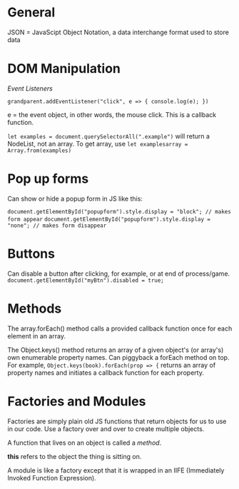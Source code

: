 # General

JSON = JavaScipt Object Notation, a data interchange format used to store data


# DOM Manipulation

*Event Listeners*

`grandparent.addEventListener("click", e => {
    console.log(e);
})`

e = the event object, in other words, the mouse click. This is a callback function.

`let examples = document.querySelectorAll(".example")` will return a NodeList, not an array.
To get array, use `let examplesarray = Array.from(examples)`


# Pop up forms

Can show or hide a popup form in JS like this:

`document.getElementById("popupform").style.display = "block"; // makes form appear`
`document.getElementById("popupform").style.display = "none"; // makes form disappear`

# Buttons

Can disable a button after clicking, for example, or at end of process/game.
`document.getElementById("myBtn").disabled = true;`

# Methods

The array.forEach() method calls a provided callback function once for each element in an array.

The Object.keys() method returns an array of a given object's (or array's) own enumerable property names.
Can piggyback a forEach method on top. For example, `Object.keys(book).forEach(prop => {` 
returns an array of property names and initiates a callback function for each property.

# Factories and Modules

Factories are simply plain old JS functions that return objects for us to use in our code. Use a factory over and over to create multiple objects.

A function that lives on an object is called a *method*.

**this** refers to the object the thing is sitting on.

A module is like a factory except that it is wrapped in an IIFE (Immediately Invoked Function Expression).



